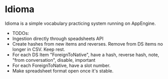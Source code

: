 # Idioma

Idioma is a simple vocabulary practicing system running on AppEngine.

- TODOs:
 - Ingestion directly through speadsheets API
 - Create hashes from new items and reverses. Remove from DS items no longer in CSV. Keep rest.
 - For each DS Item "ForeignToNative", have a hash, reverse hash, note, "from conversation", disable, important
 - For each ForeignToNative, have a slot number.
 - Make spreadsheet format open once it's stable.